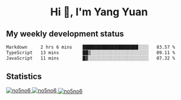 <h1 align="center">Hi 👋, I'm Yang Yuan</h1>


## My weekly development status
<!--START_SECTION:waka-->

```txt
Markdown     2 hrs 6 mins    █████████████████████░░░░   83.57 %
TypeScript   13 mins         ██▒░░░░░░░░░░░░░░░░░░░░░░   09.11 %
JavaScript   11 mins         █▓░░░░░░░░░░░░░░░░░░░░░░░   07.32 %
```

<!--END_SECTION:waka-->

## Statistics
<a href="https://github.com/anuraghazra/github-readme-stats">
  <img src="https://github-readme-stats.vercel.app/api/top-langs/?username=no5no6&theme=dracula" alt="no5no6">
</a>
<a href="https://github.com/anuraghazra/github-readme-stats">
  <img src="https://github-readme-stats.vercel.app/api?username=no5no6&show_icons=true&theme=dracula&line_height=40" alt="no5no6">
</a>
<a href="https://github.com/anuraghazra/github-readme-stats">
  <img align="center" src="https://github-readme-streak-stats.herokuapp.com/?user=no5no6&theme=dracula" alt="no5no6" />
</a>